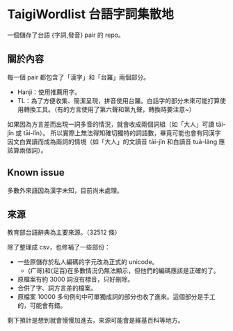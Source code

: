 # TaigiWordlist 台語字詞集散地

一個儲存了台語 {字詞,發音} pair 的 repo。

## 關於內容

每一個 pair 都包含了「漢字」和「台羅」兩個部分。

- Hanji：使用推薦用字。
- TL：為了方便收集、簡潔呈現，拼音使用台羅。白話字的部分未來可能打算使用轉換工具。（有的方言使用了第六聲和第九聲，轉換時要注意~）

如果因為方言差而出現一詞多音的情況，就會收成兩個詞組（如「大人」可讀 tāi-jîn 或 tāi-lîn）。
所以實際上無法得知確切獨特的詞語數，畢竟可能也會有同漢字因文白異讀而成為兩詞的情境（如「大人」的文讀音 tāi-jîn 和白讀音 tuā-lâng 應該算兩個詞）。

## Known issue

多數外來語因為漢字未知，目前尚未處理。

## 來源

教育部台語辭典為主要來源。（32512 條）

除了整理成 csv，也修補了一些部份：
- 一些原儲存於私人編碼的字元改為正式的 unicode。
  - (疒哥)和(足百)在多數情況仍無法顯示，但他們的編碼應該是正確的了。
- 原檔案有約 3000 詞沒有標音，只好刪除。
- 合併了字、詞方言差的檔案。
- 原檔案 10000 多句例句中可單獨成詞的部分也收了進來。這個部分是手工的，可能會有錯。

剩下預計是想到就會慢慢加進去，來源可能會是維基百科等地方。
